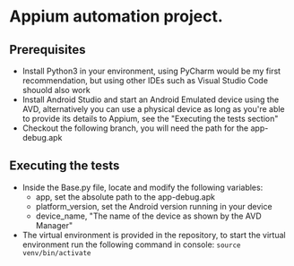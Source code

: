 # Appium automation project.

## Prerequisites

- Install Python3 in your environment, using PyCharm would be my first recommendation,  but using other IDEs such as Visual Studio Code shouold also work
- Install Android Studio and start an Android Emulated device using the AVD, alternatively you can use a physical device as long as you're able to provide its details to Appium, see the "Executing the tests section"
- Checkout the following branch, you will need the path for the app-debug.apk

## Executing the tests

- Inside the Base.py file, locate and modify the following variables:
    - app, set the absolute path to the app-debug.apk
    - platform_version, set the Android version running in your device
    - device_name, "The name of the device as shown by the AVD Manager"
- The virtual environment is provided in the repository, to start the virtual environment run the following command in console: `source venv/bin/activate`
    

